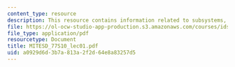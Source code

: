 ```yaml
---
content_type: resource
description: This resource contains information related to subsystems, and MDO.
file: https://ol-ocw-studio-app-production.s3.amazonaws.com/courses/ids-338j-multidisciplinary-system-design-optimization-spring-2010/a0929d6d3b7a813a2f2d64e8a83257d5_MITESD_77S10_lec01.pdf
file_type: application/pdf
resourcetype: Document
title: MITESD_77S10_lec01.pdf
uid: a0929d6d-3b7a-813a-2f2d-64e8a83257d5
---
```

